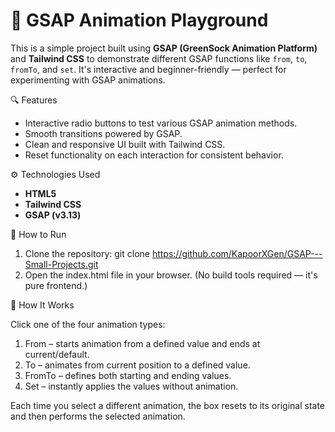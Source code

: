 # 🎯 GSAP Animation Playground

This is a simple project built using **GSAP (GreenSock Animation Platform)** and **Tailwind CSS** to demonstrate different GSAP functions like `from`, `to`, `fromTo`, and `set`. It's interactive and beginner-friendly — perfect for experimenting with GSAP animations.

🔍 Features

- Interactive radio buttons to test various GSAP animation methods.
- Smooth transitions powered by GSAP.
- Clean and responsive UI built with Tailwind CSS.
- Reset functionality on each interaction for consistent behavior.

⚙️ Technologies Used

- **HTML5**
- **Tailwind CSS**
- **GSAP (v3.13)**

🚀 How to Run

1. Clone the repository:
   git clone https://github.com/KapoorXGen/GSAP---Small-Projects.git
3. Open the index.html file in your browser.
   (No build tools required — it's pure frontend.)

🧪 How It Works

Click one of the four animation types:

1. From – starts animation from a defined value and ends at current/default.
2. To – animates from current position to a defined value.
3. FromTo – defines both starting and ending values.
4. Set – instantly applies the values without animation.

Each time you select a different animation, the box resets to its original state and then performs the selected animation.
